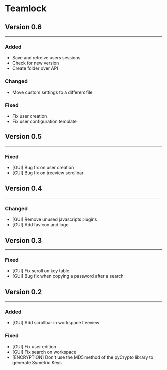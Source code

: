 # Teamlock

## Version 0.6
--------------------------
### Added
- Save and retreive users sessions
- Check for new version
- Create folder over API

### Changed
- Move custom settings to a different file

### Fixed
- Fix user creation
- Fix user configuration template

## Version 0.5
--------------------------
### Fixed
- [GUI] Bug fix on user creation
- [GUI] Bug fix on treeview scrollbar


## Version 0.4
--------------------------
### Changed
- [GUI] Remove unused javascripts plugins
- [GUI] Add favicon and logo


## Version 0.3
--------------------------
### Fixed
- [GUI] Fix scroll on key table
- [GUI] Bug fix when copying a password after a search


## Version 0.2
--------------------------
### Added
- [GUI] Add scrollbar in workspace treeview

### Fixed
- [GUI] Fix user edition 
- [GUI] Fix search on workspace
- [ENCRYPTION] Don't use the MD5 method of the pyCrypto library to generate Symetric Keys
